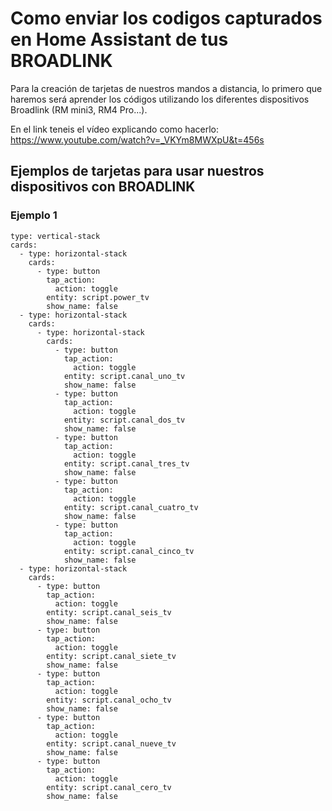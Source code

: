 # Como enviar los codigos capturados en Home Assistant de tus BROADLINK

Para la creación de tarjetas de nuestros mandos a distancia, lo primero que haremos será aprender los códigos utilizando los diferentes dispositivos Broadlink (RM mini3, RM4 Pro...).

En el link teneis el vídeo explicando como hacerlo: https://www.youtube.com/watch?v=_VKYm8MWXpU&t=456s

## Ejemplos de tarjetas para usar nuestros dispositivos con BROADLINK

### Ejemplo 1
```
type: vertical-stack
cards:
  - type: horizontal-stack
    cards:
      - type: button
        tap_action:
          action: toggle
        entity: script.power_tv
        show_name: false
  - type: horizontal-stack
    cards:
      - type: horizontal-stack
        cards:
          - type: button
            tap_action:
              action: toggle
            entity: script.canal_uno_tv
            show_name: false
          - type: button
            tap_action:
              action: toggle
            entity: script.canal_dos_tv
            show_name: false
          - type: button
            tap_action:
              action: toggle
            entity: script.canal_tres_tv
            show_name: false
          - type: button
            tap_action:
              action: toggle
            entity: script.canal_cuatro_tv
            show_name: false
          - type: button
            tap_action:
              action: toggle
            entity: script.canal_cinco_tv
            show_name: false
  - type: horizontal-stack
    cards:
      - type: button
        tap_action:
          action: toggle
        entity: script.canal_seis_tv
        show_name: false
      - type: button
        tap_action:
          action: toggle
        entity: script.canal_siete_tv
        show_name: false
      - type: button
        tap_action:
          action: toggle
        entity: script.canal_ocho_tv
        show_name: false
      - type: button
        tap_action:
          action: toggle
        entity: script.canal_nueve_tv
        show_name: false
      - type: button
        tap_action:
          action: toggle
        entity: script.canal_cero_tv
        show_name: false
```
